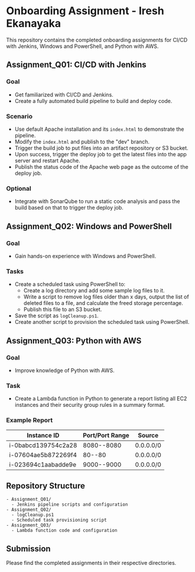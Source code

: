 
# Onboarding Assignment - Iresh Ekanayaka

This repository contains the completed onboarding assignments for CI/CD with Jenkins, Windows and PowerShell, and Python with AWS.

## Assignment_Q01: CI/CD with Jenkins

### Goal
- Get familiarized with CI/CD and Jenkins.
- Create a fully automated build pipeline to build and deploy code.

### Scenario
- Use default Apache installation and its `index.html` to demonstrate the pipeline.
- Modify the `index.html` and publish to the "dev" branch.
- Trigger the build job to put files into an artifact repository or S3 bucket.
- Upon success, trigger the deploy job to get the latest files into the app server and restart Apache.
- Publish the status code of the Apache web page as the outcome of the deploy job.

### Optional
- Integrate with SonarQube to run a static code analysis and pass the build based on that to trigger the deploy job.

## Assignment_Q02: Windows and PowerShell

### Goal
- Gain hands-on experience with Windows and PowerShell.

### Tasks
- Create a scheduled task using PowerShell to:
  - Create a log directory and add some sample log files to it.
  - Write a script to remove log files older than x days, output the list of deleted files to a file, and calculate the freed storage percentage.
  - Publish this file to an S3 bucket.
- Save the script as `logCleanup.ps1`.
- Create another script to provision the scheduled task using PowerShell.

## Assignment_Q03: Python with AWS

### Goal
- Improve knowledge of Python with AWS.

### Task
- Create a Lambda function in Python to generate a report listing all EC2 instances and their security group rules in a summary format.

### Example Report

| Instance ID         | Port/Port Range | Source    |
|---------------------|------------------|-----------|
| i-0babcd139754c2a28 | 8080--8080       | 0.0.0.0/0 |
| i-07604ae5b872269f4 | 80--80           | 0.0.0.0/0 |
| i-023694c1aabadde9e | 9000--9000       | 0.0.0.0/0 |

## Repository Structure
```
- Assignment_Q01/
  - Jenkins pipeline scripts and configuration
- Assignment_Q02/
  - logCleanup.ps1
  - Scheduled task provisioning script
- Assignment_Q03/
  - Lambda function code and configuration
```

## Submission
Please find the completed assignments in their respective directories. 
